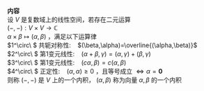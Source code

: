 **内容**  
设 $V$ 是复数域上的线性空间，若存在二元运算  
 $(-,-):V\times V\longrightarrow\mathbb{C}$  
 $\alpha\times\beta\longmapsto(\alpha,\beta)$ ，满足以下运算律  
 $1^\circ\ $ 共轭对称性: $\enspace$ $(\beta,\alpha)=\overline{(\alpha,\beta)}$  
 $2^\circ\ $ 第1变元线性: $\enspace$ $(\alpha+\beta,\gamma)=(\alpha,\gamma)+(\beta,\gamma)$  
 $3^\circ\ $ 第1变元线性: $\enspace$ $(c\alpha,\beta)=c(\alpha,\beta)$  
 $4^\circ\ $ 正定性: $\enspace$ $(\alpha,\alpha)\geq0$ ，且等号成立 $\Leftrightarrow\alpha=\mathbf{0}$  
则称 $(-,-)$ 是 $V$ 上的一个内积， $(\alpha,\beta)$ 称为向量 $\alpha,\beta$ 的一个内积  

